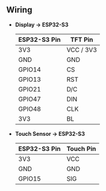 ## Wiring

* **Display → ESP32-S3**

  | ESP32-S3 Pin | TFT Pin   |
  | ------------ | --------- |
  | 3V3          | VCC / 3V3 |
  | GND          | GND       |
  | GPIO14       | CS        |
  | GPIO13       | RST       |
  | GPIO21       | D/C       |
  | GPIO47       | DIN       |
  | GPIO48       | CLK       |
  | 3V3          | BL        |

* **Touch Sensor → ESP32-S3**

  | ESP32-S3 Pin | Touch Pin |
  | ------------ | --------- |
  | 3V3          | VCC       |
  | GND          | GND       |
  | GPIO15       | SIG       |

